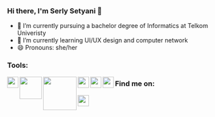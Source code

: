 ### Hi there, I'm Serly Setyani 👋

- 🔭 I’m currently pursuing a bachelor degree of Informatics at Telkom Univeristy
- 🌱 I’m currently learning UI/UX design and computer network
- 😄 Pronouns: she/her

### Tools:

<img width="26px" align="left" src="https://cdn.freebiesupply.com/logos/large/2x/ubuntu-4-logo-png-transparent.png">
<img width="52px" align="left" src="https://upload.wikimedia.org/wikipedia/commons/thumb/6/64/Cisco_logo.svg/1280px-Cisco_logo.svg.png">
<img width="78px" align="left" src="https://smkperbankanriau.sch.id/wp-content/uploads/2018/11/Mikrotik-logo.png">
<img width="26px" align="left" src="https://upload.wikimedia.org/wikipedia/commons/thumb/3/33/Figma-logo.svg/1667px-Figma-logo.svg.png">
<img width="26px" align="left" src="https://cdn.worldvectorlogo.com/logos/adobe-xd.svg">
<img width="26px" align="left" src="https://upload.wikimedia.org/wikipedia/commons/thumb/c/cd/Visual_Studio_2017_Logo.svg/1200px-Visual_Studio_2017_Logo.svg.png">

### Find me on:

<a href="https://dribbble.com/serlysetyani"><img width="26px" align="left" src="https://www.iconfinder.com/data/icons/social-media-2210/24/Dribbble-512.png" ></a>
